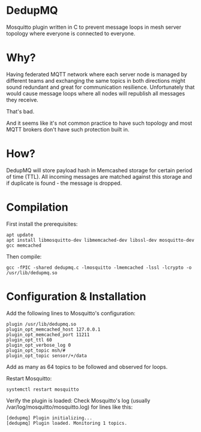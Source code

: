 # DedupMQ
Mosquitto plugin written in C to prevent message loops in mesh server topology where everyone is connected to everyone.

# Why?
Having federated MQTT network where each server node is managed by different teams and exchanging the same 
topics in both directions might sound redundant and great for communication resilience.
Unfortunately that would cause message loops where all nodes will republish all messages they receive.

That's bad.

And it seems like it's not common practice to have such topology and most MQTT brokers don't have such protection built in.

# How?
DedupMQ will store payload hash in Memcashed storage for certain period of time (TTL).
All incoming messages are matched against this storage and if duplicate is found - the message is dropped.

# Compilation
First install the prerequisites:
```
apt update
apt install libmosquitto-dev libmemcached-dev libssl-dev mosquitto-dev gcc memcached
```
Then compile:
```
gcc -fPIC -shared dedupmq.c -lmosquitto -lmemcached -lssl -lcrypto -o /usr/lib/dedupmq.so
```

# Configuration & Installation
Add the following lines to Mosquitto's configuration:
```
plugin /usr/lib/dedupmq.so
plugin_opt_memcached_host 127.0.0.1
plugin_opt_memcached_port 11211
plugin_opt_ttl 60
plugin_opt_verbose_log 0
plugin_opt_topic msh/#
plugin_opt_topic sensor/+/data
```
Add as many as 64 topics to be followed and observed for loops.

Restart Mosquitto:
```
systemctl restart mosquitto
```

Verify the plugin is loaded:
Check Mosquitto's log (usually /var/log/mosquitto/mosquitto.log) for lines like this:
```
[dedupmq] Plugin initializing...
[dedupmq] Plugin loaded. Monitoring 1 topics.
```
